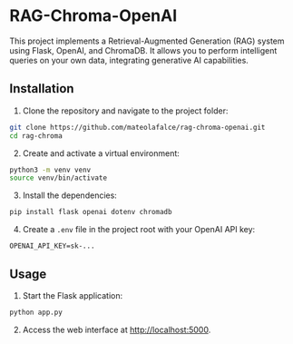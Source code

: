 # RAG-Chroma-OpenAI

This project implements a Retrieval-Augmented Generation (RAG) system using Flask, OpenAI, and ChromaDB. It allows you to perform intelligent queries on your own data, integrating generative AI capabilities.

## Installation

1. Clone the repository and navigate to the project folder:

```bash
git clone https://github.com/mateolafalce/rag-chroma-openai.git
cd rag-chroma
```

2. Create and activate a virtual environment:

```bash
python3 -m venv venv
source venv/bin/activate
```

3. Install the dependencies:

```bash
pip install flask openai dotenv chromadb
```

4. Create a `.env` file in the project root with your OpenAI API key:

```env
OPENAI_API_KEY=sk-...
```

## Usage

1. Start the Flask application:

```bash
python app.py
```

2. Access the web interface at [http://localhost:5000](http://localhost:5000).

